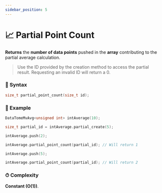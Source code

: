 ```yaml
---
sidebar_position: 5
---
```


# 📈 Partial Point Count

**Returns** the **number of data points** pushed in the **array** contributing to the partial average calculation.

> Use the ID provided by the creation method to access the partial result.
> Requesting an invalid ID will return a 0.

### 📝 Syntax

```cpp
size_t partial_point_count(size_t id);
```

### 🔮 Example

```cpp
DataTomeMvAvg<unsigned int> intAverage(10);

size_t partial_id = intAverage.partial_create(5);

intAverage.push(2);

intAverage.partial_point_count(partial_id); // Will return 1

intAverage.push(5);

intAverage.partial_point_count(partial_id); // Will return 2
```

### ⏱ Complexity

**Constant (O(1))**.